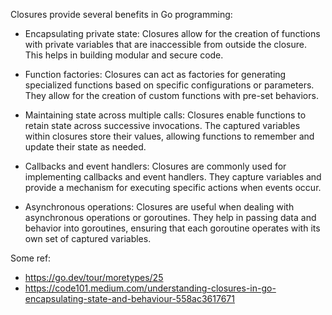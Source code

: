 Closures provide several benefits in Go programming:

 - Encapsulating private state: Closures allow for the creation of functions with private variables that are inaccessible from outside the closure. This helps in building modular and secure code.

 - Function factories: Closures can act as factories for generating specialized functions based on specific configurations or parameters. They allow for the creation of custom functions with pre-set behaviors.

 - Maintaining state across multiple calls: Closures enable functions to retain state across successive invocations. The captured variables within closures store their values, allowing functions to remember and update their state as needed.
 
  - Callbacks and event handlers: Closures are commonly used for implementing callbacks and event handlers. They capture variables and provide a mechanism for executing specific actions when events occur.
    
 - Asynchronous operations: Closures are useful when dealing with asynchronous operations or goroutines. They help in passing data and behavior into goroutines, ensuring that each goroutine operates with its own set of captured variables.

 Some ref:
 - https://go.dev/tour/moretypes/25
 - https://code101.medium.com/understanding-closures-in-go-encapsulating-state-and-behaviour-558ac3617671